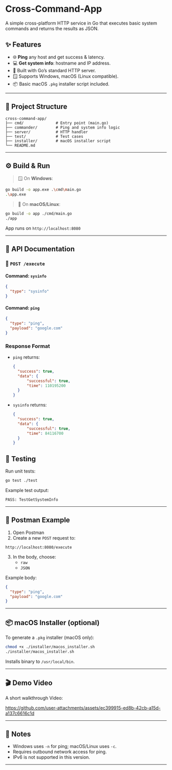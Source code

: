 # Cross-Command-App

A simple cross-platform HTTP service in Go that executes basic system commands and returns the results as JSON.

## ✨ Features

- 🌐 **Ping** any host and get success & latency.
- 💻 **Get system info**: hostname and IP address.
- 🧩 Built with Go’s standard HTTP server.
- 🪟 Supports Windows, macOS (Linux compatible).
- 📦 Basic macOS `.pkg` installer script included.

---

## 📁 Project Structure

```
cross-command-app/
├── cmd/              # Entry point (main.go)
├── commander/        # Ping and system info logic
├── server/           # HTTP handler
├── test/             # Test cases
├── installer/        # macOS installer script
└── README.md
```
---

## ⚙️ Build & Run

> 🪟 On **Windows**:

```bash
go build -o app.exe .\cmd\main.go
.\app.exe
```

> 🍎 On **macOS/Linux**:

```bash
go build -o app ./cmd/main.go
./app
```
App runs on `http://localhost:8080`

---

## 🔌 API Documentation

### 🔹 `POST /execute`

#### Command: `sysinfo`

```json
{
  "type": "sysinfo"
}
```

#### Command: `ping`

```json
{
  "type": "ping",
  "payload": "google.com"
}
```
### Response Format

- `ping` returns:
  ```json
  {
    "success": true,
    "data": {
        "successful": true,
        "time": 110195200
    }
  }
  ```
- `sysinfo` returns:
  ```json
  {
    "success": true,
    "data": {
        "successful": true,
        "time": 84116700
    }
  }
  ```
## 🧪 Testing

Run unit tests:

```bash
go test ./test
```

Example test output:

```
PASS: TestGetSystemInfo
```

---
## 🔬 Postman Example

1. Open Postman
2. Create a new `POST` request to:

```
http://localhost:8080/execute
```

3. In the body, choose:
   - `raw`
   - `JSON`

Example body:

```json
{
  "type": "ping",
  "payload": "google.com"
}
```

---

## 📦 macOS Installer (optional)

To generate a `.pkg` installer (macOS only):

```bash
chmod +x ./installer/macos_installer.sh
./installer/macos_installer.sh
```

Installs binary to `/usr/local/bin`.

---
## 🎬 Demo Video

A short walkthrough Video:  

https://github.com/user-attachments/assets/ec399915-ed8b-42cb-a15d-a137c6616c1d

---

## 📌 Notes

- Windows uses `-n` for ping; macOS/Linux uses `-c`.
- Requires outbound network access for ping.
- IPv6 is not supported in this version.

---





